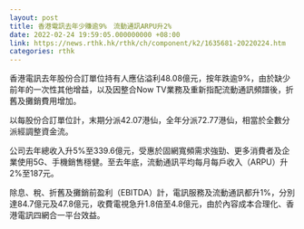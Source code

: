 ```yaml
---
layout: post
title: 香港電訊去年少賺逾9%　流動通訊ARPU升2%
date: 2022-02-24 19:59:05.000000000 +08:00
link: https://news.rthk.hk/rthk/ch/component/k2/1635681-20220224.htm
categories: rthk
---
```


香港電訊去年股份合訂單位持有人應佔溢利48.08億元，按年跌逾9%，由於缺少前年的一次性其他增益，以及因整合Now TV業務及重新指配流動通訊頻譜後，折舊及攤銷費用增加。

以每股份合訂單位計，末期分派42.07港仙，全年分派72.77港仙，相當於全數分派經調整資金流。

公司去年總收入升5%至339.6億元，受惠於固網寬頻需求強勁、更多消費者及企業使用5G、手機銷售穩健。至去年底，流動通訊平均每月每戶收入（ARPU）升2%至187元。

除息、稅、折舊及攤銷前盈利（EBITDA）計，電訊服務及流動通訊都升1%，分別達84.7億元及47.8億元，收費電視急升1.8倍至4.8億元，由於內容成本合理化、香港電訊四網合一平台效益。
